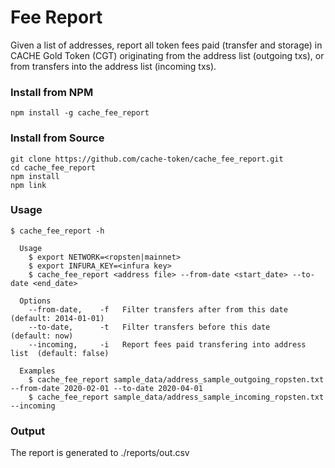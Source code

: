 # Fee Report

Given a list of addresses, report all token fees paid (transfer and storage) in CACHE Gold Token (CGT) originating from the address list (outgoing txs), or from transfers into the address list (incoming txs).

### Install from NPM

```
npm install -g cache_fee_report
```

### Install from Source
```
git clone https://github.com/cache-token/cache_fee_report.git
cd cache_fee_report
npm install
npm link
```

### Usage
```
$ cache_fee_report -h

  Usage
    $ export NETWORK=<ropsten|mainnet>
    $ export INFURA_KEY=<infura key>
    $ cache_fee_report <address file> --from-date <start_date> --to-date <end_date>

  Options
    --from-date,    -f   Filter transfers after from this date           (default: 2014-01-01)
    --to-date,      -t   Filter transfers before this date               (default: now)
    --incoming,     -i   Report fees paid transfering into address list  (default: false)

  Examples
    $ cache_fee_report sample_data/address_sample_outgoing_ropsten.txt --from-date 2020-02-01 --to-date 2020-04-01
    $ cache_fee_report sample_data/address_sample_incoming_ropsten.txt --incoming
```

### Output

The report is generated to ./reports/out.csv
